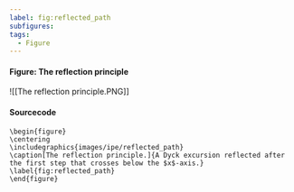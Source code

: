 ```yaml
---
label: fig:reflected_path
subfigures:
tags:
  - Figure
---
```

#### Figure: The reflection principle

![[The reflection principle.PNG]]

#### Sourcecode

```
\begin{figure}
\centering
\includegraphics{images/ipe/reflected_path}
\caption[The reflection principle.]{A Dyck excursion reflected after the first step that crosses below the $x$-axis.}
\label{fig:reflected_path}
\end{figure}
```